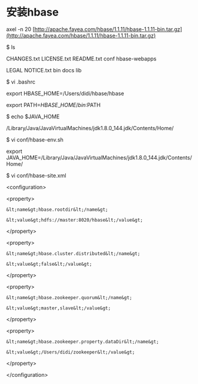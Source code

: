 # 安装hbase

axel  -n 20 [http://apache.fayea.com/hbase/1.1.11/hbase-1.1.11-bin.tar.gz](http://apache.fayea.com/hbase/1.1.11/hbase-1.1.11-bin.tar.gz)

$ ls

CHANGES.txt    LICENSE.txt    README.txt    conf        hbase-webapps

LEGAL        NOTICE.txt    bin        docs        lib

$ vi .bashrc

export HBASE\_HOME=/Users/didi/hbase/hbase

export PATH=$HBASE\_HOME/bin:$PATH

$ echo $JAVA\_HOME

/Library/Java/JavaVirtualMachines/jdk1.8.0\_144.jdk/Contents/Home/

$    vi conf/hbase-env.sh

export JAVA\_HOME=/Library/Java/JavaVirtualMachines/jdk1.8.0\_144.jdk/Contents/Home/

$ vi conf/hbase-site.xml

&lt;configuration&gt;

 &lt;property&gt;

    &lt;name&gt;hbase.rootdir&lt;/name&gt;

    &lt;value&gt;hdfs://master:8020/hbase&lt;/value&gt;

  &lt;/property&gt;

  &lt;property&gt;

    &lt;name&gt;hbase.cluster.distributed&lt;/name&gt;

    &lt;value&gt;false&lt;/value&gt;

  &lt;/property&gt;

  &lt;property&gt;

    &lt;name&gt;hbase.zookeeper.quorum&lt;/name&gt;

    &lt;value&gt;master,slave&lt;/value&gt;

  &lt;/property&gt;

  &lt;property&gt;

    &lt;name&gt;hbase.zookeeper.property.dataDir&lt;/name&gt;

    &lt;value&gt;/Users/didi/zookeeper&lt;/value&gt;

  &lt;/property&gt;

&lt;/configuration&gt;

